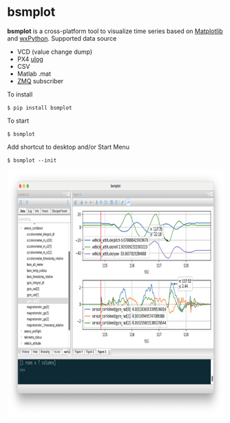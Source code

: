 # bsmplot
**bsmplot** is a cross-platform tool to visualize time series based on [Matplotlib](https://matplotlib.org/) and [wxPython](https://wxpython.org/). Supported data source
- VCD (value change dump)
- PX4 [ulog](https://docs.px4.io/main/en/dev_log/ulog_file_format.html)
- CSV
- Matlab .mat
- [ZMQ](https://zeromq.org/) subscriber

To install
```
$ pip install bsmplot
```
To start
```
$ bsmplot
```
Add shortcut to desktop and/or Start Menu
```
$ bsmplot --init
```
<img src="https://github.com/tianzhuqiao/bsmplot/blob/main/docs/bsmplot.png?raw=true" width="865" height="575"></img>
